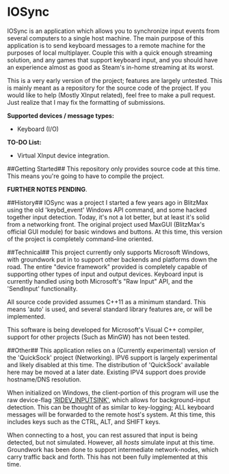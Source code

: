 # IOSync
IOSync is an application which allows you to synchronize input events from several computers to a single host machine. The main purpose of this application is to send keyboard messages to a remote machine for the purposes of local multiplayer. Couple this with a quick enough streaming solution, and any games that support keyboard input, and you should have an experience almost as good as Steam's in-home streaming at its worst.

This is a very early version of the project; features are largely untested. This is mainly meant as a repository for the source code of the project. If you would like to help (Mostly XInput related), feel free to make a pull request. Just realize that I may fix the formatting of submissions.

**Supported devices / message types:**
* Keyboard (I/O)

**TO-DO List:**
* Virtual XInput device integration.

##Getting Started##
This repository only provides source code at this time. This means you're going to have to compile the project.

**FURTHER NOTES PENDING**.

##History##
IOSync was a project I started a few years ago in BlitzMax using the old 'keybd_event' Windows API command, and some hacked together input detection. Today, it's not a lot better, but at least it's solid from a networking front. The original project used MaxGUI (BlitzMax's official GUI module) for basic windows and buttons. At this time, this version of the project is completely command-line oriented.

##Technical##
This project currently only supports Microsoft Windows, with groundwork put in to support other backends and platforms down the road. The entire "device framework" provided is completely capable of supporting other types of input and output devices. Keyboard input is currently handled using both Microsoft's "Raw Input" API, and the 'SendInput' functionality.

All source code provided assumes C++11 as a minimum standard. This means 'auto' is used, and several standard library features are, or will be implemented.

This software is being developed for Microsoft's Visual C++ compiler, support for other projects (Such as MinGW) has not been tested.

##Other##
This application relies on a (Currently experimental) version of the 'QuickSock' project (Networking). IPV6 support is largely experimental and likely disabled at this time. The distribution of 'QuickSock' available here may be moved at a later date. Existing IPV4 support does provide hostname/DNS resolution.

When initialized on Windows, the client-portion of this program will use the raw device-flag ['RIDEV_INPUTSINK'](https://msdn.microsoft.com/en-us/library/windows/desktop/ms645565%28v=vs.85%29.aspx), which allows for background-input detection. This can be thought of as similar to key-logging; ALL keyboard messages will be forwarded to the remote host's system. At this time, this includes keys such as the CTRL, ALT, and SHIFT keys.

When connecting to a host, you can rest assured that input is being detected, but not simulated. However, all *hosts* simulate input at this time. Groundwork has been done to support intermediate network-nodes, which carry traffic back and forth. This has not been fully implemented at this time.
